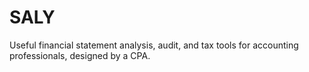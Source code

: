 # SALY
Useful financial statement analysis, audit, and tax tools for accounting professionals, designed by a CPA.
